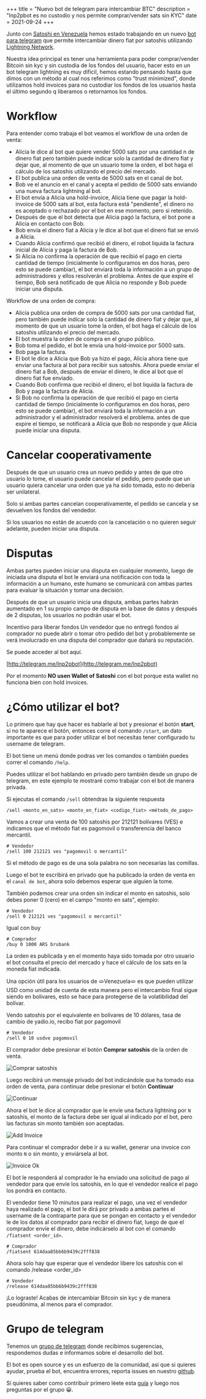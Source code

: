 +++
title = "Nuevo bot de telegram para intercambiar BTC"
description = "lnp2pbot es no custodio y nos permite comprar/vender sats sin KYC"
date = 2021-09-24
+++

Junto con [Satoshi en Venezuela](https://satoshienvenezuela.com) hemos estado trabajando en un nuevo [bot para telegram](https://twitter.com/lnp2pBot) que permite intercambiar dinero fiat por satoshis utilizando [Lightning Network](https://lightning.network/). 

Nuestra idea principal es tener una herramienta para poder comprar/vender Bitcoin sin kyc y sin custodia de los fondos del usuario, hacer esto en un bot telegram lightning es muy difícil, hemos estando pensando hasta que dimos con un método al cual nos referimos como "trust minimized", donde utilizamos hold invoices para no custodiar los fondos de los usuarios hasta el último segundo q liberamos o retornamos los fondos.

# Workflow
Para entender como trabaja el bot veamos el workflow de una orden de venta:

* Alicia le dice al bot que quiere vender 5000 sats por una cantidad n de dinero fiat  pero también puede indicar solo la cantidad de dinero fiat y dejar que, al momento de que un usuario tome la orden, el bot haga el cálculo de los satoshis utilizando el precio del mercado.
* El bot publica una orden de venta de 5000 sats en el canal de bot.
* Bob ve el anuncio en el canal y acepta el pedido de 5000 sats enviando una nueva factura lightning al bot.
* El bot envía a Alicia una hold-invoice, Alicia tiene que pagar la hold-invoice de 5000 sats al bot, esta factura está "pendiente", el dinero no es aceptado o rechazado por el bot en ese momento, pero si retenido.
* Después de que el bot detecta que Alicia pagó la factura, el bot pone a Alicia en contacto con Bob.
* Bob envía el dinero fiat a Alicia y le dice al bot que el dinero fiat se envió a Alicia.
* Cuando Alicia confirmó que recibió el dinero, el robot liquida la factura inicial de Alicia y paga la factura de Bob.
* Si Alicia no confirma la operación de que recibió el pago en cierta cantidad de tiempo (inicialmente lo configuramos en dos horas, pero esto se puede cambiar), el bot enviará toda la información a un grupo de administradores y ellos resolverán el problema. Antes de que expire el tiempo, Bob será notificado de que Alicia no responde y Bob puede iniciar una disputa.

Workflow de una orden de compra:

* Alicia publica una orden de compra de 5000 sats por una cantidad fiat, pero también puede indicar solo la cantidad de dinero fiat y dejar que, al momento de que un usuario tome la orden, el bot haga el cálculo de los satoshis utilizando el precio del mercado.
* El bot muestra la orden de compra en el grupo público.
* Bob toma el pedido, el bot le envía una hold-invoice por 5000 sats.
* Bob paga la factura.
* El bot le dice a Alicia que Bob ya hizo el pago, Alicia ahora tiene que enviar una factura al bot para recibir sus satoshis. Ahora puede enviar el dinero fiat a Bob, después de enviar el dinero, le dice al bot que el dinero fiat fue enviado.
* Cuando Bob confirma que recibió el dinero, el bot liquida la factura de Bob y paga la factura de Alicia.
* Si Bob no confirma la operación de que recibió el pago en cierta cantidad de tiempo (inicialmente lo configuramos en dos horas, pero esto se puede cambiar), el bot enviará toda la información a un administrador y el administrador resolverá el problema. antes de que expire el tiempo, se notificará a Alicia que Bob no responde y que Alicia puede iniciar una disputa.

# Cancelar cooperativamente
Después de que un usuario crea un nuevo pedido y antes de que otro usuario lo tome, el usuario puede cancelar el pedido, pero puede que un usuario quiera cancelar una orden que ya ha sido tomada, esto no debería ser unilateral.

Solo si ambas partes cancelan cooperativamente, el pedido se cancela y se devuelven los fondos del vendedor.

Si los usuarios no están de acuerdo con la cancelación o no quieren seguir adelante, pueden iniciar una disputa.

# Disputas
Ambas partes pueden iniciar una disputa en cualquier momento, luego de iniciada una disputa el bot le enviará una notificación con toda la información a un humano, este humano se comunicará con ambas partes para evaluar la situación y tomar una decisión.

Después de que un usuario inicia una disputa, ambas partes habrán aumentado en 1 su propio campo de disputa en la base de datos y después de 2 disputas, los usuarios no podrán usar el bot.

Incentivo para liberar fondos
Un vendedor que no entregó fondos al comprador no puede abrir o tomar otro pedido del bot y probablemente se verá involucrado en una disputa del comprador que dañará su reputación.

Se puede acceder al bot aquí.

[http://telegram.me/lnp2pbot](http://telegram.me/lnp2pbot)

Por el momento **NO usen Wallet of Satoshi** con el bot porque esta wallet no funciona bien con hold invoices.

# ¿Cómo utilizar el bot?
Lo primero que hay que hacer es hablarle al bot y presionar el botón **start**, si no te aparece el botón, entonces corre el comando `/start`, un dato importante es que para poder utilizar el bot necesitas tener configurado tu username de telegram.

El bot tiene un menú donde podras ver los comandos o también puedes correr el comando `/help`.

Puedes utilizar el bot hablando en privado pero también desde un grupo de telegram, en este ejemplo te mostraré como trabajar con el bot de manera privada.

Si ejecutas el comando `/sell` obtendras la siguiente respuesta
```
/sell <monto_en_sats> <monto_en_fiat> <codigo_fiat> <método_de_pago>
```
Vamos a crear una venta de 100 satoshis por 212121 bolívares (VES) e indicamos que el método fiat es pagomovil o transferencia del banco mercantil.
```
# Vendedor
/sell 100 212121 ves "pagomovil o mercantil"
```
Si el método de pago es de una sola palabra no son necesarias las comillas.

Luego el bot te escribirá en privado que ha publicado la orden de venta en el `canal de bot`, ahora solo debemos esperar que alguien la tome.

También podemos crear una orden sin indicar el monto en satoshis, solo debes poner 0 (cero) en el campo "monto en sats", ejemplo:
```
# Vendedor
/sell 0 212121 ves "pagomovil o mercantil"
```
Igual con buy
```
# Comprador
/buy 0 1000 ARS brubank
```
La orden es publicada y en el momento haya sido tomada por otro usuario el bot consulta el precio del mercado y hace el cálculo de los sats en la moneda fiat indicada.

Una opción útil para los usuarios de 🫓Venezuela🫓 es que pueden utilizar USD como unidad de cuenta de esta manera pero el intercambio final sigue siendo en bolívares, esto se hace para protegerse de la volatibilidad del bolívar.

Vendo satoshis por el equivalente en bolívares de 10 dólares, tasa de cambio de yadio.io, recibo fiat por pagomovil
```
# Vendedor
/sell 0 10 usdve pagomovil
```
El comprador debe presionar el botón **Comprar satoshis** de la orden de venta.

![Comprar satoshis](/images/comprar-sats.jpg)

Luego recibirá un mensaje privado del bot indicándole que ha tomado esa orden de venta, para continuar debe presionar el botón **Continuar**

![Continuar](/images/continuar.jpg)

Ahora el bot le dice al comprador que le envíe una factura lightning por `N` satoshis, el monto de la factura debe ser igual al indicado por el bot, pero las facturas sin monto también son aceptadas.

![Add Invoice](/images/addinvoice.jpg)

Para continuar el comprador debe ir a su wallet, generar una invoice con monto `N` o sin monto, y enviársela al bot.

![Invoice Ok](/images/invoice-ok.jpg)

El bot le responderá al comprador le ha enviado una solicitud de pago al vendedor para que envíe los satoshis, en lo que el vendedor realice el pago los pondrá en contacto.

El vendedor tiene 10 minutos para realizar el pago, una vez el vendedor haya realizado el pago, el bot le dirá por privado a ambas partes el username de la contraparte para que se pongan en contacto y el vendedor le de los datos al comprador para recibir el dinero fiat, luego de que el comprador envíe el dinero, debe indicárselo al bot con el comando `/fiatsent <order_id>`.
```
# Comprador
/fiatsent 614daa85bb6b9439c2fff838
```
Ahora solo hay que esperar que el vendedor libere los satoshis con el comando /release <order_id>
```
# Vendedor
/release 614daa85bb6b9439c2fff838
```
¡Lo lograste! Acabas de intercambiar Bitcoin sin kyc y de manera pseudónima, al menos para el comprador.

# Grupo de telegram
Tenemos un [grupo de telegram](https://t.co/G2prTbidtU) donde recibimos sugerencias, respondemos dudas e informamos sobre el desarrollo del bot.

El bot es open source y es un esfuerzo de la comunidad, así que si quieres ayudar, prueba el bot, encuentra errores, reporta issues en nuestro [github](https://github.com/grunch/p2plnbot).

Si quieres saber como contribuir primero léete esta [guía](/es/blog/contributing/) y luego nos preguntas por el grupo 😀.
